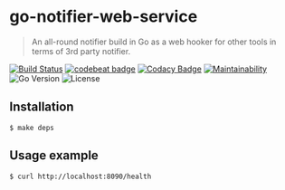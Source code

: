 

# go-notifier-web-service
> An all-round notifier build in Go as a web hooker for other tools in terms of 3rd party notifier.

[![Build Status](https://app.travis-ci.com/mw3tv123/go-notifier-web-service.svg?branch=main)](https://app.travis-ci.com/mw3tv123/go-notifier-web-service)
[![codebeat badge](https://codebeat.co/badges/8ad64015-9459-4c8e-ad69-a5531972a966)](https://codebeat.co/projects/github-com-mw3tv123-go-notifier-web-service-main)
[![Codacy Badge](https://app.codacy.com/project/badge/Grade/d5b8c91c34594512aff383129239d4d4)](https://www.codacy.com/gh/mw3tv123/go-notifier-web-service/dashboard?utm_source=github.com&amp;utm_medium=referral&amp;utm_content=mw3tv123/go-notifier-web-service&amp;utm_campaign=Badge_Grade)
[![Maintainability](https://api.codeclimate.com/v1/badges/531ffd1ac5852a2bfe56/maintainability)](https://codeclimate.com/github/mw3tv123/go-notifier-web-service/maintainability)
    ![Go Version](https://img.shields.io/badge/Go%20version-v1.16-blue)
![License](https://img.shields.io/badge/License-GLP%203.0-blue)

## Installation

```shell
$ make deps
```

## Usage example

```shell
$ curl http://localhost:8090/health
```
